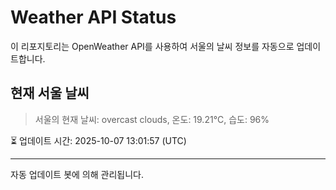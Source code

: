 
# Weather API Status

이 리포지토리는 OpenWeather API를 사용하여 서울의 날씨 정보를 자동으로 업데이트합니다.

## 현재 서울 날씨
> 서울의 현재 날씨: overcast clouds, 온도: 19.21°C, 습도: 96%

⏳ 업데이트 시간: 2025-10-07 13:01:57 (UTC)

---
자동 업데이트 봇에 의해 관리됩니다.

